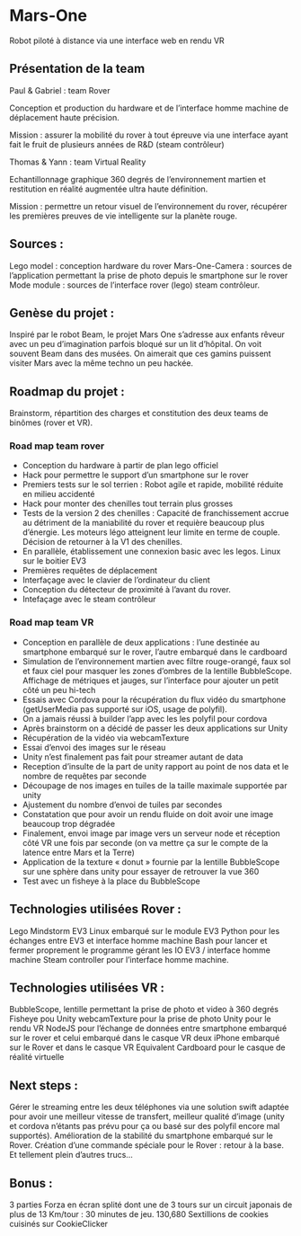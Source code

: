 # Mars-One
Robot piloté à distance via une interface web en rendu VR


## Présentation de la team

Paul & Gabriel : team Rover

Conception et production du hardware et de l’interface homme machine de déplacement haute précision.

Mission : assurer la mobilité du rover à tout épreuve via une interface ayant fait le fruit de plusieurs années de R&D (steam contrôleur)

Thomas & Yann : team Virtual Reality

Echantillonnage graphique 360 degrés de l’environnement martien et restitution en réalité augmentée ultra haute définition.

Mission : permettre un retour visuel de l’environnement du rover, récupérer les premières preuves de vie intelligente sur la planète rouge.

## Sources :
Lego model : conception hardware du rover
Mars-One-Camera : sources de l’application permettant la prise de photo depuis le smartphone sur le rover
Mode module : sources de l’interface rover (lego) steam contrôleur.

## Genèse du projet :
Inspiré par le robot Beam, le projet Mars One s’adresse aux enfants rêveur avec un peu d’imagination parfois bloqué sur un lit d’hôpital.
On voit souvent Beam dans des musées. On aimerait que ces gamins puissent visiter Mars avec la même techno un peu hackée.

## Roadmap du projet :
Brainstorm, répartition des charges et constitution des deux teams de binômes (rover et VR).

### Road map team rover
- Conception du hardware à partir de plan lego officiel
- Hack pour permettre le support d’un smartphone sur le rover
- Premiers tests sur le sol terrien : Robot agile et rapide, mobilité réduite en milieu accidenté
- Hack pour monter des chenilles tout terrain plus grosses
- Tests de la version 2 des chenilles : Capacité de franchissement accrue au détriment de la maniabilité du rover et requière beaucoup plus d’énergie. Les moteurs légo atteignent leur limite en terme de couple. Décision de retourner à la V1 des chenilles.
- En parallèle, établissement une connexion basic avec les legos. Linux sur le boitier EV3
- Premières requêtes de déplacement
- Interfaçage avec le clavier de l’ordinateur du client
- Conception du détecteur de proximité à l’avant du rover.
- Intefaçage avec le steam contrôleur

### Road map team VR
- Conception en parallèle de deux applications : l’une destinée au smartphone embarqué sur le rover, l’autre embarqué dans le cardboard
- Simulation de l’environnement martien avec filtre rouge-orangé, faux sol et faux ciel pour masquer les zones d’ombres de la lentille BubbleScope. Affichage de métriques et jauges, sur l’interface pour ajouter un petit côté un peu hi-tech
- Essais avec Cordova pour la récupération du flux vidéo du smartphone (getUserMedia pas supporté sur iOS, usage de polyfil).
- On a jamais réussi à builder l’app avec les les polyfil pour cordova
- Après brainstorm on a décidé de passer les deux applications sur Unity
- Récupération de la vidéo via webcamTexture
- Essai d’envoi des images sur le réseau
- Unity n’est finalement pas fait pour streamer autant de data
- Reception d’insulte de la part de unity rapport au point de nos data et le nombre de requêtes par seconde
- Découpage de nos images en tuiles de la taille maximale supportée par unity
- Ajustement du nombre d’envoi de tuiles par secondes
- Constatation que pour avoir un rendu fluide on doit avoir une image beaucoup trop dégradée
- Finalement, envoi image par image vers un serveur node et réception côté VR une fois par seconde (on va mettre ça sur le compte de la latence entre Mars et la Terre)
- Application de la texture « donut » fournie par la lentille BubbleScope sur une sphère dans unity pour essayer de retrouver la vue 360
- Test avec un fisheye à la place du BubbleScope

## Technologies utilisées Rover :
Lego Mindstorm EV3
Linux embarqué sur le module EV3
Python pour les échanges entre EV3 et interface homme machine
Bash pour lancer et fermer proprement le programme gérant les IO EV3 / interface homme machine
Steam controller pour l’interface homme machine.

## Technologies utilisées VR :
BubbleScope, lentille permettant la prise de photo et video à 360 degrés
Fisheye pou
Unity webcamTexture pour la prise de photo
Unity pour le rendu VR
NodeJS pour l’échange de données entre smartphone embarqué sur le rover et celui embarqué dans le casque VR
deux iPhone embarqué sur le Rover et dans le casque VR
Equivalent Cardboard pour le casque de réalité virtuelle

## Next steps :
Gérer le streaming entre les deux téléphones via une solution swift adaptée pour avoir une meilleur vitesse de transfert, meilleur qualité d’image  (unity et cordova n’étants pas prévu pour ça ou basé sur des polyfil encore mal supportés).
Amélioration de la stabilité du smartphone embarqué sur le Rover.
Création d’une commande spéciale pour le Rover : retour à la base.
Et tellement plein d’autres trucs…

## Bonus :
3 parties Forza en écran splité dont une de 3 tours sur un circuit japonais de plus de 13 Km/tour : 30 minutes de jeu.
130,680 Sextillions de cookies cuisinés sur CookieClicker
